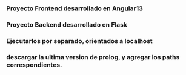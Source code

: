 ### Proyecto Frontend desarrollado en Angular13
### Proyecto Backend desarrollado en Flask
### Ejecutarlos por separado, orientados a localhost
### descargar la ultima version de prolog, y agregar los paths correspondientes.
